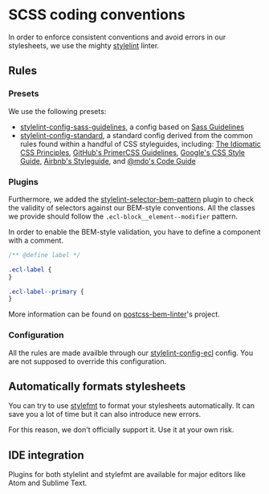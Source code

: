# SCSS coding conventions

In order to enforce consistent conventions and avoid errors in our stylesheets, we use the mighty [stylelint](https://stylelint.io/) linter.

## Rules

### Presets

We use the following presets:

- [stylelint-config-sass-guidelines](https://github.com/bjankord/stylelint-config-sass-guidelines), a config based on [Sass Guidelines](https://sass-guidelin.es/)
- [stylelint-config-standard](https://github.com/stylelint/stylelint-config-standard), a standard config derived from the common rules found within a handful of CSS styleguides, including: [The Idiomatic CSS Principles](https://github.com/necolas/idiomatic-css), [GitHub's PrimerCSS Guidelines](http://primercss.io/guidelines/#scss), [Google's CSS Style Guide](https://google.github.io/styleguide/htmlcssguide.html#CSS_Formatting_Rules), [Airbnb's Styleguide](https://github.com/airbnb/css#css), and [@mdo's Code Guide](http://codeguide.co/#css)

### Plugins

Furthermore, we added the [stylelint-selector-bem-pattern](https://github.com/davidtheclark/stylelint-selector-bem-pattern) plugin to check the validity of selectors against our BEM-style conventions. All the classes we provide should follow the `.ecl-block__element--modifier` pattern.

In order to enable the BEM-style validation, you have to define a component with a comment.

```scss
/** @define label */

.ecl-label {
}

.ecl-label--primary {
}
```

More information can be found on [postcss-bem-linter](https://github.com/postcss/postcss-bem-linter#defining-a-component-and-utilities)'s project.

### Configuration

All the rules are made availble through our [stylelint-config-ecl](https://github.com/ec-europa/ecl-toolkit/tree/master/packages/stylelint-config-ecl) config. You are not supposed to override this configuration.

## Automatically formats stylesheets

You can try to use [stylefmt](https://github.com/morishitter/stylefmt) to format your stylesheets automatically. It can save you a lot of time but it can also introduce new errors.

For this reason, we don't officially support it. Use it at your own risk.

## IDE integration

Plugins for both stylelint and stylefmt are available for major editors like Atom and Sublime Text.
